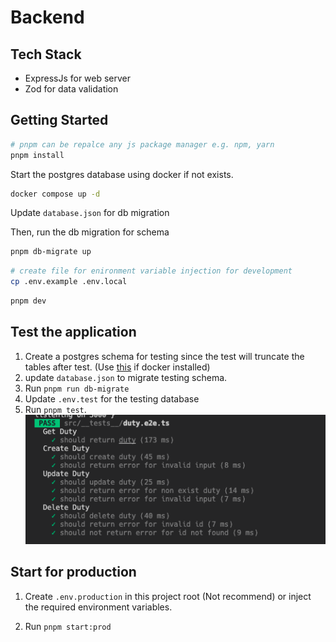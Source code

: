 # Backend

## Tech Stack

- ExpressJs for web server
- Zod for data validation

## Getting Started

```sh
# pnpm can be repalce any js package manager e.g. npm, yarn
pnpm install
```

Start the postgres database using docker if not exists.

```sh
docker compose up -d
```

Update `database.json` for db migration

Then, run the db migration for schema

```sh
pnpm db-migrate up
```

```sh
# create file for enironment variable injection for development
cp .env.example .env.local
```

```sh
pnpm dev
```

## Test the application

1. Create a postgres schema for testing since the test will truncate the tables after test. (Use [this](./docker-compose.yaml) if docker installed)
2. update `database.json` to migrate testing schema.
3. Run `pnpm run db-migrate` 
4. Update `.env.test` for the testing database
5. Run `pnpm test`.
   ![image](./test.png)

## Start for production

1. Create `.env.production` in this project root (Not recommend) or inject the required environment variables.

2. Run `pnpm start:prod`
